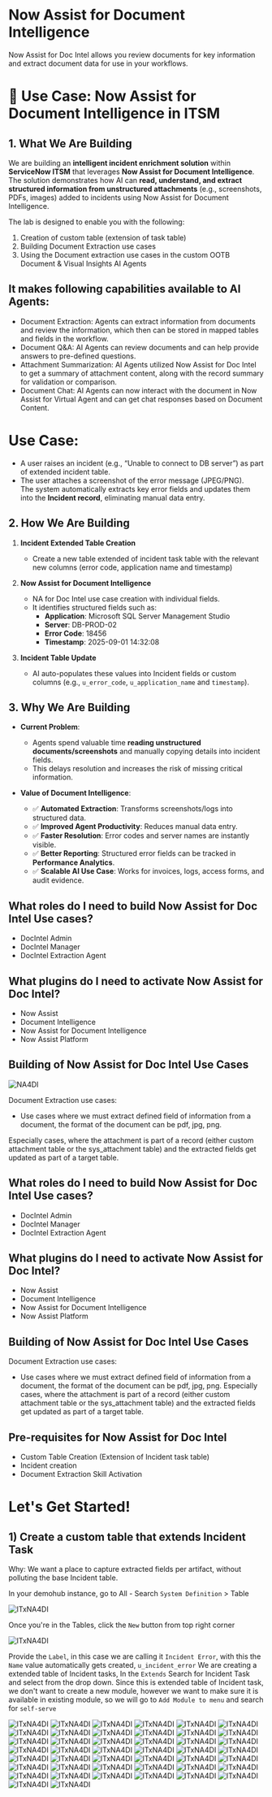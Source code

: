# Now Assist for Document Intelligence
Now Assist for Doc Intel allows you review documents for key information and extract document data for use in your workflows.

# 📑 Use Case: Now Assist for Document Intelligence in ITSM

## 1. What We Are Building
We are building an **intelligent incident enrichment solution** within **ServiceNow ITSM** that leverages **Now Assist for Document Intelligence**.  
The solution demonstrates how AI can **read, understand, and extract structured information from unstructured attachments** (e.g., screenshots, PDFs, images) added to incidents using Now Assist for Document Intelligence.

The lab is designed to enable you with the following:
1. Creation of custom table (extension of task table)
2. Building Document Extraction use cases
3. Using the Document extraction use cases in the custom OOTB Document & Visual Insights AI Agents


## It makes following capabilities available to AI Agents:
- Document Extraction: Agents can extract information from documents and review the information, which then can be stored in mapped tables and fields in the workflow.
- Document Q&A: AI Agents can review documents and can help provide answers to pre-defined questions.
- Attachment Summarization: AI Agents utilized Now Assist for Doc Intel to get a summary of attachment content, along with the record summary for validation or comparison.
- Document Chat: AI Agents can now interact with the document in Now Assist for Virtual Agent and can get chat responses based on Document Content.

# Use Case: 
   - A user raises an incident (e.g., “Unable to connect to DB server”) as part of extended incident table.
   - The user attaches a screenshot of the error message (JPEG/PNG).  
The system automatically extracts key error fields and updates them into the **Incident record**, eliminating manual data entry.


## 2. How We Are Building
1. **Incident Extended Table Creation**  
   - Create a new table extended of incident task table with the relevant new columns (error code, application name and timestamp)

2. **Now Assist for Document Intelligence**  
   - NA for Doc Intel use case creation with individual fields.  
   - It identifies structured fields such as:  
     - **Application**: Microsoft SQL Server Management Studio  
     - **Server**: DB-PROD-02  
     - **Error Code**: 18456  
     - **Timestamp**: 2025-09-01 14:32:08  

3. **Incident Table Update**  
   - AI auto-populates these values into Incident fields or custom columns (e.g., `u_error_code`, `u_application_name` and `timestamp`).  


## 3. Why We Are Building
- **Current Problem**:  
  - Agents spend valuable time **reading unstructured documents/screenshots** and manually copying details into incident fields.  
  - This delays resolution and increases the risk of missing critical information.  

- **Value of Document Intelligence**:  
  - ✅ **Automated Extraction**: Transforms screenshots/logs into structured data.  
  - ✅ **Improved Agent Productivity**: Reduces manual data entry.  
  - ✅ **Faster Resolution**: Error codes and server names are instantly visible.  
  - ✅ **Better Reporting**: Structured error fields can be tracked in **Performance Analytics**.  
  - ✅ **Scalable AI Use Case**: Works for invoices, logs, access forms, and audit evidence.  


## What roles do I need to build Now Assist for Doc Intel Use cases?
- DocIntel Admin
- DocIntel Manager
- DocIntel Extraction Agent

## What plugins do I need to activate Now Assist for Doc Intel?
- Now Assist
- Document Intelligence
- Now Assist for Document Intelligence
- Now Assist Platform

## Building of Now Assist for Doc Intel Use Cases

![NA4DI](screenshots/NA4DIScreenshot.png)

Document Extraction use cases:
- Use cases where we must extract defined field of information from a document, the format of the document can be pdf, jpg, png.

Especially cases, where the attachment is part of a record (either custom attachment table or the sys_attachment table) and the extracted fields get updated as part of a target table.

## What roles do I need to build Now Assist for Doc Intel Use cases?
- DocIntel Admin
- DocIntel Manager
- DocIntel Extraction Agent

## What plugins do I need to activate Now Assist for Doc Intel?
- Now Assist
- Document Intelligence
- Now Assist for Document Intelligence
- Now Assist Platform

## Building of Now Assist for Doc Intel Use Cases
Document Extraction use cases:
- Use cases where we must extract defined field of information from a document, the format of the document can be pdf, jpg, png.
Especially cases, where the attachment is part of a record (either custom attachment table or the sys_attachment table) and the extracted fields get updated as part of a target table.

## Pre-requisites for Now Assist for Doc Intel
- Custom Table Creation (Extension of Incident task table)
- Incident creation
- Document Extraction Skill Activation

# Let's Get Started!

## 1) Create a custom table that extends Incident Task
Why: We want a place to capture extracted fields per artifact, without polluting the base Incident table.

In your demohub instance, go to All - Search `System Definition` > Table

![ITxNA4DI](screenshots/Table1.png)

Once you're in the Tables, click the `New` button from top right corner

![ITxNA4DI](screenshots/Table2.png)

Provide the `Label`, in this case we are calling it `Incident Error`, with this the `Name` value automatically gets created, `u_incident_error`
We are creating a extended table of Incident tasks, In the `Extends` Search for Incident Task and select from the drop down.
Since this is extended table of Incident task, we don't want to create a new module, however we want to make sure it is available in existing module, so we will go to `Add Module to menu` and search for `self-serve`

![ITxNA4DI](screenshots/Table3.png)
![ITxNA4DI](screenshots/Table4.png)
![ITxNA4DI](screenshots/Table5.png)
![ITxNA4DI](screenshots/Table6.png)
![ITxNA4DI](screenshots/Table7.png)
![ITxNA4DI](screenshots/TableCol1.png)
![ITxNA4DI](screenshots/TableCol2.png)
![ITxNA4DI](screenshots/TableIncident1.png)
![ITxNA4DI](screenshots/TableIncident2.png)
![ITxNA4DI](screenshots/TableIncident3.png)
![ITxNA4DI](screenshots/TableIncident4.png)
![ITxNA4DI](screenshots/TableIncident5.png)
![ITxNA4DI](screenshots/TableIncident6.png)
![ITxNA4DI](screenshots/NADI1.png)
![ITxNA4DI](screenshots/NADI2.png)
![ITxNA4DI](screenshots/NADI3.png)
![ITxNA4DI](screenshots/NADI4.png)
![ITxNA4DI](screenshots/NADI5.png)
![ITxNA4DI](screenshots/NADIUseCase1.png)
![ITxNA4DI](screenshots/NADIUseCase1.png)
![ITxNA4DI](screenshots/NADIUseCase1.png)
![ITxNA4DI](screenshots/NADIUseCase1.png)
![ITxNA4DI](screenshots/NADIUseCase1.png)
![ITxNA4DI](screenshots/NADIUseCase1.png)
![ITxNA4DI](screenshots/NADIUseCase1.png)
![ITxNA4DI](screenshots/NADIUseCase1.png)
![ITxNA4DI](screenshots/NADIUseCase1.png)
![ITxNA4DI](screenshots/NADIUseCase1.png)
![ITxNA4DI](screenshots/NADIUseCase1.png)
![ITxNA4DI](screenshots/NADIUseCaseAutofillComplete.png)
![ITxNA4DI](screenshots/NADIUseCaseComplete.png)
![ITxNA4DI](screenshots/NADIUseCaseFA.png)
![ITxNA4DI](screenshots/NADIUseCaseIntegrate1.png)
![ITxNA4DI](screenshots/NADIUseCaseIntegrate2.png)
![ITxNA4DI](screenshots/NADIUseCaseIntegrate3.png)
![ITxNA4DI](screenshots/NADIUseCaseIntegrate4.png)
![ITxNA4DI](screenshots/NADIUseCaseIntegrate5.png)
![ITxNA4DI](screenshots/NADIUseCaseIntegrate6.png)
![ITxNA4DI](screenshots/NADIUseCaseIntegrate7.png)
![ITxNA4DI](screenshots/NADIUseCaseIntegrate8.png)
![ITxNA4DI](screenshots/NADIUseCaseIntegrate9.png)
![ITxNA4DI](screenshots/NADIUseCaseIntegrate10.png)
![ITxNA4DI](screenshots/NADIUseCaseIntegrate11.png)
![ITxNA4DI](screenshots/NADIUseCaseIntegrate12.png)

